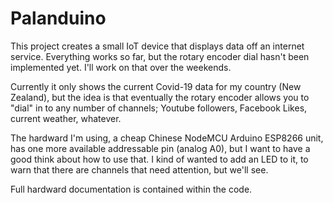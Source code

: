 # Palanduino

This project creates a small IoT device that displays data off an internet service. Everything works so far, but the rotary encoder dial hasn't been implemented yet. I'll work on that over the weekends.

Currently it only shows the current Covid-19 data for my country (New Zealand), but the idea is that eventually the rotary encoder allows you to "dial" in to any number of channels; Youtube followers, Facebook Likes, current weather, whatever.

The hardward I'm using, a cheap Chinese NodeMCU Arduino ESP8266 unit, has one more available addressable pin (analog A0), but I want to have a good think about how to use that. I kind of wanted to add an LED to it, to warn that there are channels that need attention, but we'll see.

Full hardward documentation is contained within the code.
